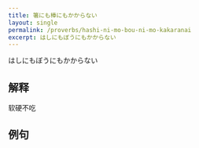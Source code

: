 ```yaml
---
title: 箸にも棒にもかからない 
layout: single
permalink: /proverbs/hashi-ni-mo-bou-ni-mo-kakaranai
excerpt: はしにもぼうにもかからない
---
```


はしにもぼうにもかからない

## 解释

软硬不吃

## 例句

